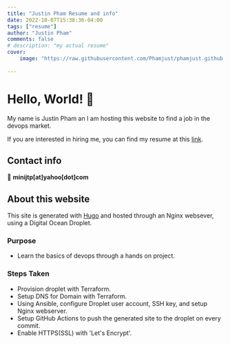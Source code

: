 ```yaml
---
title: "Justin Pham Resume and info"
date: 2022-10-07T15:38:36-04:00
tags: ["resume"]
author: "Justin Pham"
comments: false
# description: "my actual resume"
cover:
    image: "https://raw.githubusercontent.com/Phamjust/phamjust.github.io/main/SRE%20Resume.jpg?raw=true"
    
---
```

# Hello, World! 👋

My name is Justin Pham an I am hosting this website to find a job in the devops market.

If you are interested in hiring me, you can find my resume at this [link](https://github.com/Phamjust/phamjust.github.io/blob/main/SRE%20Resume.pdf).

## Contact info

:email: **minijtp[at]yahoo[dot]com**

## About this website
This site is generated with [Hugo](https://gohugo.io/) and hosted through an Nginx websever, using a Digital Ocean Droplet.

### Purpose
* Learn the basics of devops through a hands on project.

### Steps Taken
* Provision droplet with Terraform.
* Setup DNS for Domain with Terraform.
* Using Ansible, configure Droplet user account, SSH key, and setup Nginx webserver.
* Setup GitHub Actions to push the generated site to the droplet on every commit.
* Enable HTTPS(SSL) with 'Let's Encrypt'.